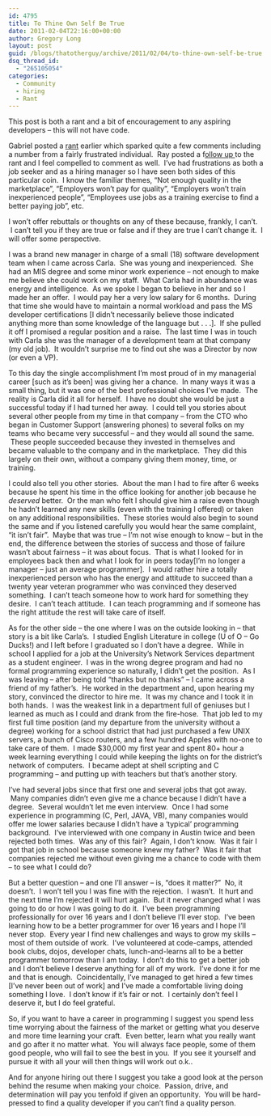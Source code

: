 ```yaml
---
id: 4795
title: To Thine Own Self Be True
date: 2011-02-04T22:16:00+00:00
author: Gregory Long
layout: post
guid: /blogs/thatotherguy/archive/2011/02/04/to-thine-own-self-be-true.aspx
dsq_thread_id:
  - "265105054"
categories:
  - Community
  - hiring
  - Rant
---
```

This post is both a rant and a bit of encouragement to any aspiring developers &#8211; this will not have code.

Gabriel posted a <a target="_self" href="/blogs/gabrielschenker/archive/2011/01/18/ranting-about-the-quality-of-developers.aspx">rant</a> earlier which sparked quite a few comments including a number from a fairly frustrated individual. &nbsp;Ray posted a f<a target="_self" href="/blogs/rhouston/archive/2011/02/04/thoughts-on-hiring-developers.aspx">ollow up </a>to the rant and I feel compelled to comment as well. &nbsp;I&#8217;ve had frustrations as both a job seeker and as a hiring manager so I have seen both sides of this particular coin. &nbsp;I know the familiar themes, &#8220;Not enough quality in the marketplace&#8221;, &#8220;Employers won&#8217;t pay for quality&#8221;, &#8220;Employers won&#8217;t train inexperienced people&#8221;, &#8220;Employees use jobs as a training exercise to find a better paying job&#8221;, etc.

I won&#8217;t offer rebuttals or thoughts on any of these because, frankly, I can&#8217;t. &nbsp;I can&#8217;t tell you if they are true or false and if they are true I can&#8217;t change it. &nbsp;I will offer some perspective. &nbsp;

I was a brand new manager in charge of a small (18) software development team when I came across Carla. &nbsp;She was young and inexperienced. &nbsp;She had an MIS degree and some minor work experience &#8211; not enough to make me believe she could work on my staff. &nbsp;What Carla had in abundance was energy and intelligence. &nbsp;As we spoke I began to believe in her and so I made her an offer. &nbsp;I would pay her a very low salary for 6 months. &nbsp;During that time she would have to maintain a normal workload and pass the MS developer certifications [I didn&#8217;t necessarily believe those indicated anything more than some knowledge of the language but . . .]. &nbsp;If she pulled it off I promised a regular position and a raise. &nbsp;The last time I was in touch with Carla she was the manager of a development team at that company (my old job). &nbsp;It wouldn&#8217;t surprise me to find out she was a Director by now (or even a VP). &nbsp;

To this day the single accomplishment I&#8217;m most proud of in my managerial career [such as it&#8217;s been] was giving her a chance. &nbsp;In many ways it was a small thing, but it was one of the best professional choices I&#8217;ve made. &nbsp;The reality is Carla did it all for herself. &nbsp;I have no doubt she would be just a successful today if I had turned her away. &nbsp;I could tell you stories about several other people from my time in that company &#8211; from the CTO who began in Customer Support (answering phones) to several folks on my teams who became very successful &#8211; and they would all sound the same. &nbsp;These people succeeded because they invested in themselves and became valuable to the company and in the marketplace. &nbsp;They did this largely on their own, without a company giving them money, time, or training.

I could also tell you other stories. &nbsp;About the man I had to fire after 6 weeks because he spent his time in the office looking for another job because he _deserved_ better. &nbsp;Or the man who felt I should give him a raise even though he hadn&#8217;t learned any new skills (even with the training I offered) or taken on any additional responsibilities. &nbsp;These stories would also begin to sound the same and if you listened carefully you would hear the same complaint, &#8220;it isn&#8217;t fair&#8221;. &nbsp;Maybe that was true &#8211; I&#8217;m not wise enough to know &#8211; but in the end, the difference between the stories of success and those of failure wasn&#8217;t about fairness &#8211; it was about focus. &nbsp;That is what I looked for in employees back then and what I look for in peers today[I&#8217;m no longer a manager &#8211; just an average programmer]. &nbsp;I would rather hire a totally inexperienced person who has the energy and attitude to succeed than a twenty year veteran programmer who was convinced they deserved something. &nbsp;I can&#8217;t teach someone how to work hard for something they desire. &nbsp;I can&#8217;t teach attitude. &nbsp;I can teach programming and if someone has the right attitude the rest will take care of itself.

As for the other side &#8211; the one where I was on the outside looking in &#8211; that story is a bit like Carla&#8217;s. &nbsp;I studied English Literature in college (U of O &#8211; Go Ducks!) and I left before I graduated so I don&#8217;t have a degree. &nbsp;While in school I applied for a job at the University&#8217;s Network Services department as a student engineer. &nbsp;I was in the wrong degree program and had no formal programming experience so naturally, I didn&#8217;t get the position. &nbsp;As I was leaving &#8211; after being told &#8220;thanks but no thanks&#8221; &#8211; I came across a friend of my father&#8217;s. &nbsp;He worked in the department and, upon hearing my story, convinced the director to hire me. &nbsp;It was my chance and I took it in both hands. &nbsp;I was the weakest link in a department full of geniuses but I learned as much as I could and drank from the fire-hose. &nbsp;That job led to my first full time position (and my departure from the university without a degree) working for a school district that had just purchased a few UNIX servers, a bunch of Cisco routers, and a few hundred Apples with no-one to take care of them. &nbsp;I made $30,000 my first year and spent 80+ hour a week learning everything I could while keeping the lights on for the district&#8217;s network of computers. &nbsp;I became adept at shell scripting and C programming &#8211; and putting up with teachers but that&#8217;s another story. &nbsp;

I&#8217;ve had several jobs since that first one and several jobs that got away. &nbsp;Many companies didn&#8217;t even give me a chance because I didn&#8217;t have a degree. &nbsp;Several wouldn&#8217;t let me even interview. &nbsp;Once I had some experience in programming (C, Perl, JAVA, VB), many companies would offer me lower salaries because I didn&#8217;t have a &#8216;typical&#8217; programming background. &nbsp;I&#8217;ve interviewed with one company in Austin twice and been rejected both times. &nbsp;Was any of this fair? &nbsp;Again, I don&#8217;t know. &nbsp;Was it fair I got that job in school because someone knew my father? &nbsp;Was it fair that companies rejected me without even giving me a chance to code with them &#8211; to see what I could do?

But a better question &#8211; and one I&#8217;ll answer &#8211; is, &#8220;does it matter?&#8221; &nbsp;No, it doesn&#8217;t. &nbsp;I won&#8217;t tell you I was fine with the rejection. &nbsp;I wasn&#8217;t. &nbsp;It hurt and the next time I&#8217;m rejected it will hurt again. &nbsp;But it never changed what I was going to do or how I was going to do it. &nbsp;I&#8217;ve been programming professionally for over 16 years and I don&#8217;t believe I&#8217;ll ever stop. &nbsp;I&#8217;ve been learning how to be a better programmer for over 16 years and I hope I&#8217;ll never stop. &nbsp;Every year I find new challenges and ways to grow my skills &#8211; most of them outside of work. &nbsp;I&#8217;ve volunteered at code-camps, attended book clubs, dojos, developer chats, lunch-and-learns all to be a better programmer tomorrow than I am today. &nbsp;I don&#8217;t do this to get a better job and I don&#8217;t believe I deserve anything for all of my work. &nbsp;I&#8217;ve done it for me and that is enough. &nbsp;Coincidentally, I&#8217;ve managed to get hired a few times [I&#8217;ve never been out of work] and I&#8217;ve made a comfortable living doing something I love. &nbsp;I don&#8217;t know if it&#8217;s fair or not. &nbsp;I certainly don&#8217;t feel I deserve it, but I do feel grateful. &nbsp;

So, if you want to have a career in programming I suggest you spend less time worrying about the fairness of the market or getting what you deserve and more time learning your craft. &nbsp;Even better, learn what you really want and go after it no matter what. &nbsp;You will always face people, some of them good people, who will fail to see the best in you. &nbsp;If you see it yourself and pursue it with all your will then things will work out o.k..

And for anyone hiring out there I suggest you take a good look at the person behind the resume when making your choice. &nbsp;Passion, drive, and determination will pay you tenfold if given an opportunity. &nbsp;You will be hard-pressed to find a quality developer if you can&#8217;t find a quality person.